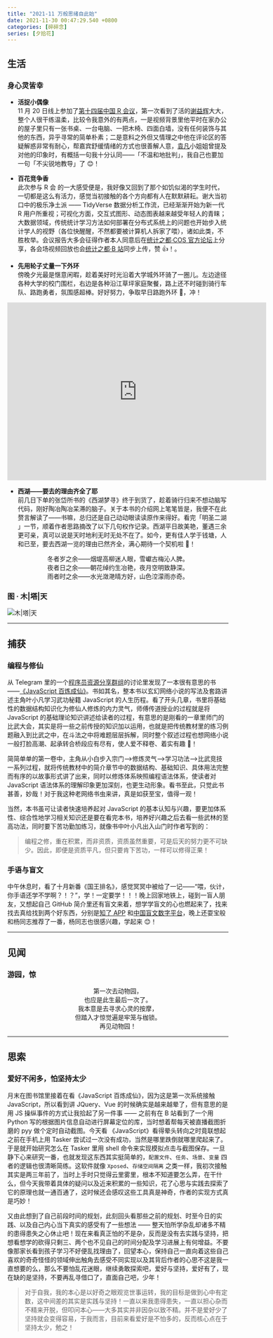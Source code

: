 ```yaml
---
title: "2021-11 万般思绪自此始"
date: 2021-11-30 00:47:29.540 +0800
categories: [碎碎念]
series: [夕拾花]
---
```


## 生活

### 身心灵皆幸

- **活捉小偶像**  
  11 月 20 日线上参加了[第十四届中国 R 会议](https://china-r.org/bj2021/index.html)，第一次看到了活的[谢益辉](https://yihui.org/)大大，整个人很干练温柔，比较令我意外的有两点，一是视频背景里他平时在家办公的屋子里只有一张书桌、一台电脑、一把木椅、四面白墙，没有任何装饰与其他的东西，异乎寻常的简单朴素；二是意料之外但又情理之中他在评论区的答疑解惑非常有耐心，帮嘉宾舒缓情绪的方式也很善解人意，[袁凡](https://yuanfan.vercel.app/tags/r)小姐姐曾提及对他的印象时，有概括一句我十分认同——「不温和地批判」，我自己也要加一句「不尖锐地教导」了 😊！

- **百花竞争香**  
  此次参与 R 会 的一大感受便是，我好像又回到了那个如饥似渴的学生时代，一切都是这么有活力，感觉当初接触的各个方向都有人在默默耕耘。谢大当初口中的极乐净土派 —— TidyVerse 数据分析工作流，已经渐渐开始为新一代 R 用户所重视；可视化方面，交互式图形、动态图表越来越受年轻人的青睐；大数据领域，传统统计学习方法如何部署在分布式系统上的问题也开始步入统计学人的视野（各位快醒醒，不然都要被计算机人拆家了喂），诸如此类，不胜枚举。会议报告大多会征得作者本人同意后在[统计之都·COS 官方论坛](https://cosx.org/)上分享，各会场视频回放也会[统计之都·B 站](https://space.bilibili.com/22035559)同步上传，赞 👍！。

- **先用轮子丈量一下外环**  
  傍晚夕光最是惬意闲暇，趁着美好时光沿着大学城外环骑了一圈儿。左边途径各种大学的校门围栏，右边是各种沿江草坪家庭聚餐，路上还不时碰到骑行车队、路跑勇者，氛围感超棒。好好努力，争取早日路跑外环 🏃‍，冲！

<div align="center">
    <iframe height='405' width='590' frameborder='0' allowtransparency='true' scrolling='no' src='https://www.strava.com/activities/6282428073/embed/8c5040712f2564db8b7e3e3f80bcabc78302b2fd'></iframe>
</div>

- **西湖——要去的理由齐全了耶**  
  前几日下单的张岱所书的《西湖梦寻》终于到货了，趁着骑行归来不想动脑写代码，刚好陶冶陶冶呆滞的脑子。关于本书的介绍网上笔笔皆是，我便不在此赘言解读了——书嘛，总归还是自己动动眼读读原作来得好。看完「明圣二湖 」一节，顺着作者思路摘改了以下几句权作记录。西湖平日故美艳，董遇三余更可亲，真可以说是天时地利无时无处不在了。如今，更有佳人学于钱塘，人和已至，要去西湖一览的理由已然齐全，满心期待一个契机啦 💖！

<div align="center">
冬者岁之余——烟堤高柳迷人眼，雪巘古梅沁人脾。</br>
夜者日之余——朝花绰约生冶艳，夜月空明致静深。</br>
雨者时之余——水光潋滟晴方好，山色涳濛雨亦奇。
</div>

### 图 · 木|塔|天

![木|塔|天](https://image.aetherhjf.com/images/20211120_woodtowersky.jpg "木|塔|天")

---

## 捕获

### 编程与修仙

从 Telegram 里的一个[程序员资源分享群组](https://t.me/joinchat/FwAZpxdwmTHP2W1sPydPAQ)的讨论里发现了一本很有意思的书 ——[《JavaScript 百炼成仙》](https://github.com/DivinerHJF/Storage-Bucket/blob/main/%E3%80%8AJavaScript%20%E7%99%BE%E7%82%BC%E6%88%90%E4%BB%99%E3%80%8B.pdf)。书如其名，整本书以玄幻网络小说的写法及套路讲述主角叶小凡学习武功秘籍 JavaScript 的人生历程。看了开头几章，书里将基础性的数据结构知识化为修仙人修炼的内力灵气，师傅传道授业的过程就是将 JavaScript 的基础理论知识讲述给读者的过程，有意思的是刚看的一章里师门的比武大会，其实是将一些之前传授的知识加以运用，也就是把传统教材里的练习例题融入到比武之中，在斗法之中将难题层层拆解，同时整个叙述过程也想网络小说一般打脸高潮、起承转合桥段应有尽有，使人爱不释卷、着实有趣 🎉！

简简单单的第一卷中，主角从小白步入宗门-->修炼灵气-->学习功法-->比武竞技一系列过程，就将传统教材中的简介章节中的数据结构、基础知识、具体用法完整而有序的以故事形式讲了出来，同时以修炼体系映照编程语法体系，使读者对 JavaScript 语法体系的理解印象更加深刻，也更生动形象。看书至此，只觉此书甚善，妙哉！对于我这种老网络书虫来讲，真是如获至宝，值得一观！

当然，本书虽可让读者快速培养起对 JavaScript 的基本认知与兴趣，要更加体系性、综合性地学习相关知识还是要在看完本书，培养好兴趣之后去看一些武林的至高功法，同时要下苦功勤加练习，就像书中叶小凡出入山门时作者写到的：

> 编程之修，重在积累，而非资质，资质虽然重要，可是后天的努力更不可缺少。因此，即便是资质平凡，但只要肯下苦功，一样可以修得正果！

### 手语与盲文

中午休息时，看了十月新番《国王排名》，感觉冥冥中被给了一记——“喂，伙计，你手语还学不学啊？！？”，学！一定要学！！！晚上回家地铁上，碰到一盲人朋友，又想起自己 GitHub 简介里还有盲文来着，想学学盲文的心也燃起来了，找来找去真给找到两个好东西，分别是[知了 APP](https://apps.apple.com/cn/app/%E7%9F%A5%E4%BA%86-%E7%9B%B2%E4%BA%BA%E7%9F%A5%E8%AF%86%E6%8A%80%E8%83%BD%E5%AD%A6%E4%B9%A0%E5%B9%B3%E5%8F%B0/id1382487722) 和[中国盲文数字平台](http://www.braille.org.cn:8080/braille-web/blinds/index.html)，晚上还耍宝般和杨同志推荐了一番，杨同志也很感兴趣，学起来 😊！

---

## 见闻

### 游园，惊

<p align="center">
第一次去动物园，<br />
也应是此生最后一次了。<br />
我本意是去寻求心灵的按摩，<br /> 
但踏入才惊觉遍是牢笼与枷锁。<br />
再见动物园！
</p>

---

## 思索

### 爱好不闲多，怕坚持太少

月末在图书馆里接着在看《JavaScript 百炼成仙》，因为这是第一次系统接触 JavaScript，所以看到讲 JQuery、Vue 的时候确实是越来越晕了，但有意思的是用 JS 操纵事件的方式让我拾起了另一件事 —— 之前有在 B 站看到了一个用 Python 写的根据图片信息自动进行屏幕定位的库，当时想着帮每天被直播截图折磨的 pyy 做个定时自动截图。今天看 《JavaScript》看得晕头转向之时竟联想起之前在手机上用 Tasker 尝试过一次没有成功，当然是哪里跌倒就哪里爬起来了。于是就开始研究怎么在 Tasker 里用 shell 命令来实现模拟点击与截图保存。一旦静下心来研究一番，也就发现这东西其实挺简单的，`配置文件`、`任务`、`场景`、`变量` 四者的逻辑也很清晰简练。这软件就像 `Xposed`、`存储空间隔离` 之类一样，我初次接触其实是两三年前了，当时上手时只觉得云里雾里，根本不知道要怎么弄，在干什么，但今天我带着具体的疑问以及近来积累的一些知识，花了心思与实践去探索了它的原理也就一通百通了，这时候还会感叹这些工具真是神奇，作者的实现方式真是巧妙！

又由此想到了自己前段时间的规划，此刻回头看那些之前的规划、时至今日的实践、以及自己内心当下真实的感受有了一些想法 —— 整天怕所学杂乱却诸多不精的患得患失之心休止吧！现在来看真正怕的不是杂，反而是没有去实践与坚持，把想看想学的砍得只剩三、两个也不见自己的时间分配及学习进展上有何增益。不要像那家长看到孩子学习不好便乱找理由了，回望本心，保持自己一直向着这些自己喜欢的奇奇怪怪的领域伸出触角去感受不同实现以及其背后作者的心思不这是我一直想要的么，那么不要怕乱花迷眼，继续勇敢探索吧，爱好与坚持，爱好有了，现在缺的是坚持，不要再乱寻借口了，直面自己吧，少年！

> 对于自我，我的本心是以好奇之眼观览世事运转，我的目标是做到心中有定数，这中间差的其实是实践与坚持！一直以来我患得患失，一直以担心杂而不精来开脱，但叩问本心——大多其实并非因杂以致不精。并不是爱好少了坚持就会变得容易，于我而言，目前来看爱好是不怕多的，反而核心点在于坚持太少，勉之！
